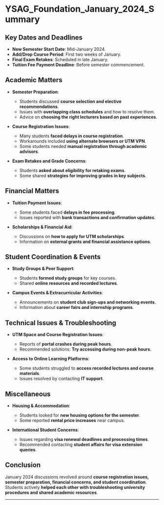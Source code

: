 
# YSAG_Foundation_January_2024_Summary

## Key Dates and Deadlines
- **New Semester Start Date**: Mid-January 2024.
- **Add/Drop Course Period**: First two weeks of January.
- **Final Exam Retakes**: Scheduled in late January.
- **Tuition Fee Payment Deadline**: Before semester commencement.

## Academic Matters
- **Semester Preparation**:
  - Students discussed **course selection and elective recommendations**.
  - Issues with **overlapping class schedules** and how to resolve them.
  - Advice on **choosing the right lecturers based on past experiences**.

- **Course Registration Issues**:
  - Many students **faced delays in course registration**.
  - Workarounds included **using alternate browsers or UTM VPN**.
  - Some students needed **manual registration through academic advisors**.

- **Exam Retakes and Grade Concerns**:
  - Students **asked about eligibility for retaking exams**.
  - Some shared **strategies for improving grades in key subjects**.

## Financial Matters
- **Tuition Payment Issues**:
  - Some students faced **delays in fee processing**.
  - Issues reported with **bank transactions and confirmation updates**.

- **Scholarships & Financial Aid**:
  - Discussions on **how to apply for UTM scholarships**.
  - Information on **external grants and financial assistance options**.

## Student Coordination & Events
- **Study Groups & Peer Support**:
  - Students **formed study groups** for key courses.
  - Shared **online resources and recorded lectures**.

- **Campus Events & Extracurricular Activities**:
  - Announcements on **student club sign-ups and networking events**.
  - Information about **career fairs and internship programs**.

## Technical Issues & Troubleshooting
- **UTM Space and Course Registration Issues**:
  - Reports of **portal crashes during peak hours**.
  - Recommended solutions: **Try accessing during non-peak hours**.

- **Access to Online Learning Platforms**:
  - Some students struggled to **access recorded lectures and course materials**.
  - Issues resolved by contacting **IT support**.

## Miscellaneous
- **Housing & Accommodation**:
  - Students looked for **new housing options for the semester**.
  - Some reported **rental price increases** near campus.

- **International Student Concerns**:
  - Issues regarding **visa renewal deadlines and processing times**.
  - Recommended contacting **student affairs for visa extension queries**.

## Conclusion
January 2024 discussions revolved around **course registration issues, semester preparation, financial concerns, and student coordination**. Students actively **helped each other with troubleshooting university procedures and shared academic resources**.

---
